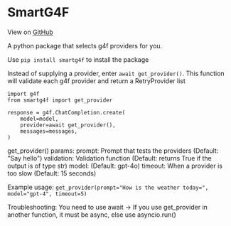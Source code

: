 # SmartG4F
View on [GitHub](https://github.com/grandguyjs/smartg4f)

A python package that selects g4f providers for you.

Use `pip install smartg4f` to install the package

Instead of supplying a provider, enter `await get_provider()`.
This function will validate each g4f provider and return a RetryProvider list

```
import g4f
from smartg4f import get_provider

response = g4f.ChatCompletion.create(
    model=model,
    provider=await get_provider(),
    messages=messages,
)
```

get_provider() params:
prompt: Prompt that tests the providers (Default: "Say hello")
validation: Validation function (Default: returns True if the output is of type str)
model: (Default: gpt-4o)
timeout: When a provider is too slow (Default: 15 seconds)

Example usage:
`get_provider(prompt="How is the weather today=", model="gpt-4", timeout=5)`

Troubleshooting:
You need to use await -> If you use get_provider in another function, it must be async, else use asyncio.run()